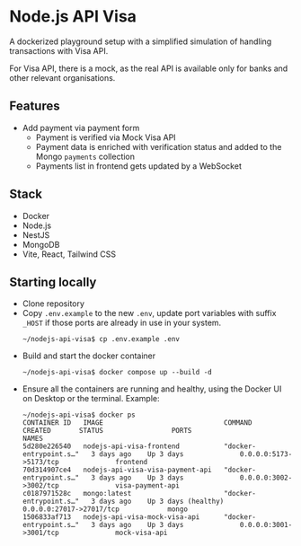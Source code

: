 # Node.js API Visa

A dockerized playground setup with a simplified simulation of handling transactions with Visa API.

For Visa API, there is a mock, as the real API is available only for banks and other relevant organisations.

## Features

* Add payment via payment form
  * Payment is verified via Mock Visa API
  * Payment data is enriched with verification status and added to the Mongo `payments` collection
  * Payments list in frontend gets updated by a WebSocket

## Stack
- Docker
- Node.js
- NestJS
- MongoDB
- Vite, React, Tailwind CSS

## Starting locally

* Clone repository
* Copy `.env.example` to the new `.env`, update port variables with suffix `_HOST` if those ports are already in use in your system.
  ```shell
  ~/nodejs-api-visa$ cp .env.example .env
  ```
* Build and start the docker container
  ```shell
  ~/nodejs-api-visa$ docker compose up --build -d
  ```
* Ensure all the containers are running and healthy, using the Docker UI on Desktop or the terminal. Example:
  ```shell
  ~/nodejs-api-visa$ docker ps
  CONTAINER ID   IMAGE                              COMMAND                  CREATED       STATUS                 PORTS                               NAMES
  5d280e226540   nodejs-api-visa-frontend           "docker-entrypoint.s…"   3 days ago    Up 3 days              0.0.0.0:5173->5173/tcp              frontend
  70d314907ce4   nodejs-api-visa-visa-payment-api   "docker-entrypoint.s…"   3 days ago    Up 3 days              0.0.0.0:3002->3002/tcp              visa-payment-api
  c0187971528c   mongo:latest                       "docker-entrypoint.s…"   3 days ago    Up 3 days (healthy)    0.0.0.0:27017->27017/tcp            mongo
  1506833af713   nodejs-api-visa-mock-visa-api      "docker-entrypoint.s…"   3 days ago    Up 3 days              0.0.0.0:3001->3001/tcp              mock-visa-api
  ```
